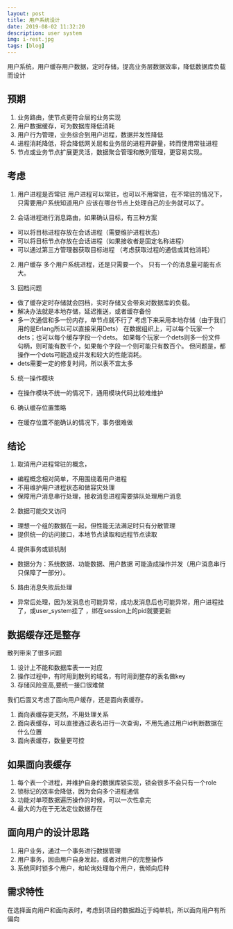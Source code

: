 ```yaml
---
layout: post
title: 用户系统设计
date: 2019-08-02 11:32:20
description: user system
img: i-rest.jpg
tags: [blog]
---
```

用户系统，用户缓存用户数据，定时存储，提高业务层数据效率，降低数据库负载而设计

## 预期
1. 业务路由，使节点更符合层的业务实现
2. 用户数据缓存，可为数据库降低消耗
3. 用户行为管理，业务综合到用户进程，数据并发性降低
4. 进程消耗降低，将会降低网关层和业务层的进程开辟量，转而使用常驻进程
5. 节点或业务节点扩展更灵活，数据聚合管理和散列管理，更容易实现。

## 考虑
1. 用户进程是否常驻
用户进程可以常驻，也可以不用常驻，在不常驻的情况下，只需要用户系统知道用户
应该在哪台节点上处理自己的业务就可以了。

2. 会话进程进行消息路由，如果确认目标，有三种方案
 - 可以将目标进程存放在会话进程（需要维护进程状态）
 - 可以将目标节点存放在会话进程（如果接收者是固定名称进程）
 - 可以通过第三方管理器获取目标进程 （考虑获取过程的通信或其他消耗）

2. 用户缓存
多个用户系统进程，还是只需要一个。
只有一个的消息量可能有点大。

4. 回档问题
 - 做了缓存定时存储就会回档，实时存储又会带来对数据库的负载。
 - 解决办法就是本地存储，延迟推送，或者缓存备份
 - 多一次通信和多一份内存，单节点就不行了
考虑下来采用本地存储（由于我们用的是Erlang所以可以直接采用Dets）
在数据组织上，可以每个玩家一个dets；也可以每个缓存字段一个dets。
如果每个玩家一个dets则多一份文件句柄，则可能有数千个，如果每个字段一个则可能只有数百个。
但问题是，都操作一个dets可能造成并发和较大的性能消耗。
 - dets需要一定的修复时间，所以表不宜太多

5. 统一操作模块
 - 在操作模块不统一的情况下，通用模块代码比较难维护


6. 确认缓存位置策略
 - 在缓存位置不能确认的情况下，事务很难做


## 结论
1. 取消用户进程常驻的概念，
 - 编程概念相对简单，不用围绕着用户进程
 - 不用维护用户进程状态和做容灾处理
 - 保障用户消息串行处理，接收消息进程需要排队处理用户消息

2. 数据可能交叉访问
 - 理想一个组的数据在一起，但性能无法满足时只有分散管理
 - 提供统一的访问接口，本地节点读取和远程节点读取

4. 提供事务或锁机制
 - 数据分为：系统数据、功能数据、用户数据 可能造成操作并发（用户消息串行只保障了一部分）。
 
5. 路由消息失败后处理
 - 异常后处理，因为发消息也可能异常，成功发消息后也可能异常，用户进程挂了，或user_system挂了 ，绑在session上的pid就要更新


## 数据缓存还是整存
散列带来了很多问题

1. 设计上不能和数据库表一一对应
2. 操作过程中，有时用到散列的域名，有时用到整存的表名做key
3. 存储风险变高,要统一接口很难做

我们后面又考虑了面向用户缓存，还是面向表缓存。

1. 面向表缓存更天然，不用处理关系
2. 面向表缓存，可以直接通过表名进行一次查询，不用先通过用户id判断数据在什么位置
3. 面向表缓存，数量更可控

## 如果面向表缓存
1. 每个表一个进程，并维护自身的数据库锁实现，锁会很多不会只有一个role
2. 锁标记的效率会降低，因为会向多个进程通信
3. 功能对单项数据遍历操作的时候，可以一次性拿完
4. 最大的为在于无法定位数据存在

## 面向用户的设计思路
1. 用户业务，通过一个事务进行数据管理
2. 用户事务，因由用户自身发起，或者对用户的完整操作
3. 系统同时锁多个用户，和轮询处理每个用户，我倾向后种

## 需求特性
在选择面向用户和面向表时，考虑到项目的数据趋近于纯单机，所以面向用户有所偏向